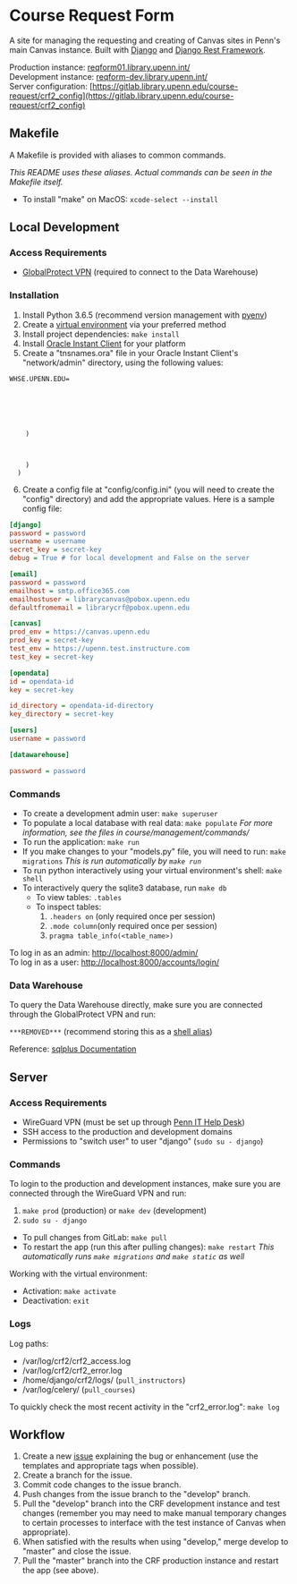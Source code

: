 # Course Request Form

A site for managing the requesting and creating of Canvas sites in Penn's main Canvas instance. Built with [Django](https://www.djangoproject.com/) and [Django Rest Framework](https://www.django-rest-framework.org/).

Production instance: [reqform01.library.upenn.int/](http://reqform01.library.upenn.int/)  
Development instance: [reqform-dev.library.upenn.int/](http://reqform-dev.library.upenn.int/)  
Server configuration: [https://gitlab.library.upenn.edu/course-request/crf2_config](https://gitlab.library.upenn.edu/course-request/crf2_config)

## Makefile

A Makefile is provided with aliases to common commands.

_This README uses these aliases. Actual commands can be seen in the Makefile itself._

- To install "make" on MacOS: `xcode-select --install`

## Local Development

### Access Requirements

- [GlobalProtect VPN](https://www.isc.upenn.edu/how-to/university-vpn-getting-started-guide) (required to connect to the Data Warehouse)

### Installation

1. Install Python 3.6.5 (recommend version management with [pyenv](https://github.com/pyenv/pyenv))
2. Create a [virtual environment](https://docs.python.org/3/tutorial/venv.html) via your preferred method
3. Install project dependencies: `make install`
4. Install [Oracle Instant Client](https://www.oracle.com/database/technologies/instant-client/downloads.html) for your platform
5. Create a "tnsnames.ora" file in your Oracle Instant Client's "network/admin" directory, using the following values:

```
WHSE.UPENN.EDU=
 
   
     
     
     
     
    )
   
     
     
    )
  )
```

6. Create a config file at "config/config.ini" (you will need to create the "config" directory) and add the appropriate values. Here is a sample config file:

```ini
[django]
password = password
username = username
secret_key = secret-key
debug = True # for local development and False on the server

[email]
password = password
emailhost = smtp.office365.com
emailhostuser = librarycanvas@pobox.upenn.edu
defaultfromemail = librarycrf@pobox.upenn.edu

[canvas]
prod_env = https://canvas.upenn.edu
prod_key = secret-key
test_env = https://upenn.test.instructure.com
test_key = secret-key

[opendata]
id = opendata-id
key = secret-key

id_directory = opendata-id-directory
key_directory = secret-key

[users]
username = password

[datawarehouse]

password = password

```

### Commands

- To create a development admin user: `make superuser`
- To populate a local database with real data: `make populate`
  _For more information, see the files in course/management/commands/_
- To run the application: `make run`
- If you make changes to your "models.py" file, you will need to run: `make migrations`
  _This is run automatically by `make run`_
- To run python interactively using your virtual environment's shell: `make shell`
- To interactively query the sqlite3 database, run `make db`
  - To view tables: `.tables`
  - To inspect tables:
    1. `.headers on` (only required once per session)
    2. `.mode column`(only required once per session)
    3. `pragma table_info(<table_name>)`

To log in as an admin: [http://localhost:8000/admin/](http://localhost:8000/admin/)  
To log in as a user: [http://localhost:8000/accounts/login/](http://localhost:8000/accounts/login/)

### Data Warehouse

To query the Data Warehouse directly, make sure you are connected through the GlobalProtect VPN and run:

`***REMOVED***` (recommend storing this as a [shell alias](https://shapeshed.com/unix-alias/))

Reference: [sqlplus Documentation](https://docs.oracle.com/cd/B19306_01/server.102/b14357/toc.htm)

## Server

### Access Requirements

- WireGuard VPN (must be set up through [Penn IT Help Desk](https://ithelp.library.upenn.edu/support/home))
- SSH access to the production and development domains
- Permissions to "switch user" to user "django" (`sudo su - django`)

### Commands

To login to the production and development instances, make sure you are connected through the WireGuard VPN and run:

1. `make prod` (production) or `make dev` (development)
2. `sudo su - django`

- To pull changes from GitLab: `make pull`
- To restart the app (run this after pulling changes): `make restart`
  _This automatically runs `make migrations` and `make static` as well_

Working with the virtual environment:

- Activation: `make activate`
- Deactivation: `exit`

### Logs

Log paths:

- /var/log/crf2/crf2_access.log
- /var/log/crf2/crf2_error.log
- /home/django/crf2/logs/ (`pull_instructors`)
- /var/log/celery/ (`pull_courses`)

To quickly check the most recent activity in the "crf2_error.log": `make log`

## Workflow

1. Create a new [issue](https://gitlab.library.upenn.edu/course-request/CRF2/-/issues) explaining the bug or enhancement (use the templates and appropriate tags when possible).
2. Create a branch for the issue.
3. Commit code changes to the issue branch.
4. Push changes from the issue branch to the "develop" branch.
5. Pull the "develop" branch into the CRF development instance and test changes (remember you may need to make manual temporary changes to certain processes to interface with the test instance of Canvas when appropriate).
6. When satisfied with the results when using "develop," merge develop to "master" and close the issue.
7. Pull the "master" branch into the CRF production instance and restart the app (see above).
